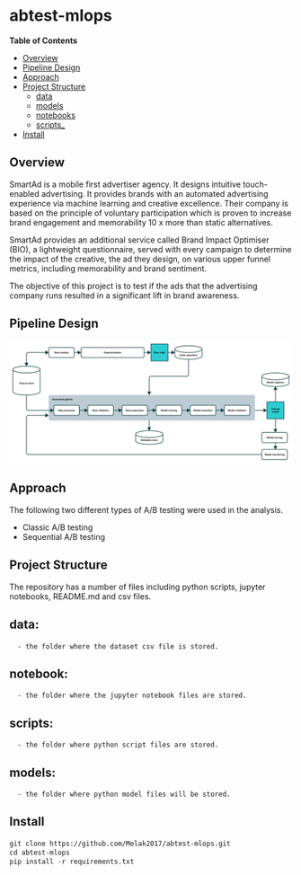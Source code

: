 
# abtest-mlops

**Table of Contents**
- [Overview](#overview)
- [Pipeline Design](#pipeline-design)
- [Approach](#approach)
- [Project Structure](#project-structure)
   - [data](#data)
    - [models](#models)
    - [notebooks](#notebooks)
    - [scripts_](#scripts_)
 - [Install](#install)
  
## Overview

SmartAd is a mobile first advertiser agency. It designs intuitive touch-enabled advertising. It provides brands with an automated advertising experience via machine learning and creative excellence. Their company is based on the principle of voluntary participation which is proven to increase brand engagement and memorability 10 x more than static alternatives.

SmartAd provides an additional service called Brand Impact Optimiser (BIO), a lightweight questionnaire, served with every campaign to determine the impact of the creative, the ad they design, on various upper funnel metrics, including memorability and brand sentiment.


The objective of this project is to test if the ads that the advertising company runs resulted in a significant lift in brand awareness. 


## Pipeline Design

![Pipeline Design](./pipeline.png)

## Approach

The following two different types of A/B testing were used in the analysis.
* Classic A/B testing
* Sequential A/B testing

## Project Structure
The repository has a number of files including python scripts, jupyter notebooks, README.md and csv files.

   ## data:
      - the folder where the dataset csv file is stored.
      
   ## notebook:
      - the folder where the jupyter notebook files are stored.
   
   ## scripts:
      - the folder where python script files are stored.
      
   ## models:
      - the folder where python model files will be stored.

## Install

```
git clone https://github.com/Melak2017/abtest-mlops.git
cd abtest-mlops
pip install -r requirements.txt
